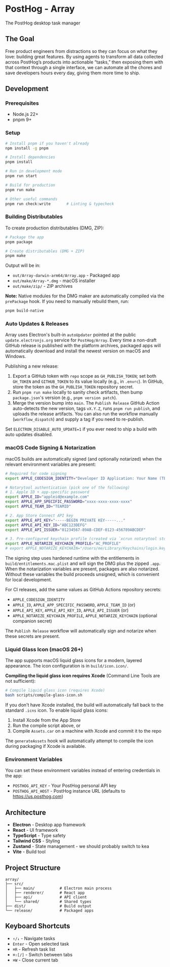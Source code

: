 # PostHog - Array

The PostHog desktop task manager

## The Goal

Free product engineers from distractions so they can focus on what they love: building great features. By using agents to transform all data collected across PostHog’s products into actionable “tasks,” then exposing them with that context through a single interface, we can automate all the chores and save developers hours every day, giving them more time to ship.

## Development

### Prerequisites

- Node.js 22+
- pnpm 9+

### Setup

```bash
# Install pnpm if you haven't already
npm install -g pnpm

# Install dependencies
pnpm install

# Run in development mode
pnpm run start

# Build for production
pnpm run make

# Other useful commands
pnpm run check:write       # Linting & typecheck
```

### Building Distributables

To create production distributables (DMG, ZIP):

```bash
# Package the app
pnpm package

# Create distributables (DMG + ZIP)
pnpm make
```

Output will be in:
- `out/Array-darwin-arm64/Array.app` - Packaged app
- `out/make/Array-*.dmg` - macOS installer
- `out/make/zip/` - ZIP archives

**Note:** Native modules for the DMG maker are automatically compiled via the `prePackage` hook. If you need to manually rebuild them, run:

```bash
pnpm build-native
```

### Auto Updates & Releases

Array uses Electron's built-in `autoUpdater` pointed at the public `update.electronjs.org` service for `PostHog/Array`. Every time a non-draft GitHub release is published with the platform archives, packaged apps will automatically download and install the newest version on macOS and Windows.

Publishing a new release:

1. Export a GitHub token with `repo` scope as `GH_PUBLISH_TOKEN`; set both `GH_TOKEN` and `GITHUB_TOKEN` to its value locally (e.g., in `.envrc`). In GitHub, store the token as the `GH_PUBLISH_TOKEN` repository secret.
2. Run `pnpm run make` locally to sanity check artifacts, then bump `package.json`'s version (e.g., `pnpm version patch`).
3. Merge the version bump into `main`. The `Publish Release` GitHub Action auto-detects the new version, tags `vX.Y.Z`, runs `pnpm run publish`, and uploads the release artifacts. You can also run the workflow manually (`workflow_dispatch`) and supply a tag if you need to re-publish.

Set `ELECTRON_DISABLE_AUTO_UPDATE=1` if you ever need to ship a build with auto updates disabled.

### macOS Code Signing & Notarization

macOS builds are automatically signed (and optionally notarized) when the relevant environment variables are present:

```bash
# Required for code signing
export APPLE_CODESIGN_IDENTITY="Developer ID Application: Your Name (TEAMID)"

# Notarytool authentication (pick one of the following)
# 1. Apple ID + app-specific password
export APPLE_ID="appleid@example.com"
export APPLE_APP_SPECIFIC_PASSWORD="xxxx-xxxx-xxxx-xxxx"
export APPLE_TEAM_ID="TEAMID"

# 2. App Store Connect API key
export APPLE_API_KEY="-----BEGIN PRIVATE KEY-----..."
export APPLE_API_KEY_ID="ABC123DEFG"
export APPLE_API_ISSUER="01234567-89AB-CDEF-0123-456789ABCDEF"

# 3. Pre-configured keychain profile (created via `xcrun notarytool store-credentials`)
export APPLE_NOTARIZE_KEYCHAIN_PROFILE="AC_PROFILE"
# export APPLE_NOTARIZE_KEYCHAIN="/Users/me/Library/Keychains/login.keychain-db" # optional
```

The signing step uses hardened runtime with the entitlements in `build/entitlements.mac.plist` and will sign the DMG plus the zipped `.app`. When the notarization variables are present, packages are also notarized. Without these variables the build proceeds unsigned, which is convenient for local development.

For CI releases, add the same values as GitHub Actions repository secrets:

- `APPLE_CODESIGN_IDENTITY`
- `APPLE_ID`, `APPLE_APP_SPECIFIC_PASSWORD`, `APPLE_TEAM_ID` (or)
- `APPLE_API_KEY`, `APPLE_API_KEY_ID`, `APPLE_API_ISSUER` (or)
- `APPLE_NOTARIZE_KEYCHAIN_PROFILE`, `APPLE_NOTARIZE_KEYCHAIN` (optional companion secret)

The `Publish Release` workflow will automatically sign and notarize when these secrets are present.

### Liquid Glass Icon (macOS 26+)

The app supports macOS liquid glass icons for a modern, layered appearance. The icon configuration is in `build/icon.icon/`.

**Compiling the liquid glass icon requires Xcode** (Command Line Tools are not sufficient):

```bash
# Compile liquid glass icon (requires Xcode)
bash scripts/compile-glass-icon.sh
```

If you don't have Xcode installed, the build will automatically fall back to the standard `.icns` icon. To enable liquid glass icons:

1. Install Xcode from the App Store
2. Run the compile script above, or
3. Compile `Assets.car` on a machine with Xcode and commit it to the repo

The `generateAssets` hook will automatically attempt to compile the icon during packaging if Xcode is available.

### Environment Variables

You can set these environment variables instead of entering credentials in the app:

- `POSTHOG_API_KEY` - Your PostHog personal API key
- `POSTHOG_API_HOST` - PostHog instance URL (defaults to https://us.posthog.com)

## Architecture

- **Electron** - Desktop app framework
- **React** - UI framework
- **TypeScript** - Type safety
- **Tailwind CSS** - Styling
- **Zustand** - State management - we should probably switch to kea
- **Vite** - Build tool

## Project Structure

```
array/
├── src/
│   ├── main/           # Electron main process
│   ├── renderer/       # React app
│   ├── api/            # API client
│   └── shared/         # Shared types
├── dist/               # Build output
└── release/            # Packaged apps
```

## Keyboard Shortcuts

- `↑/↓` - Navigate tasks
- `Enter` - Open selected task
- `⌘R` - Refresh task list
- `⌘⇧[/]` - Switch between tabs
- `⌘W` - Close current tab

